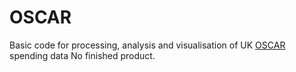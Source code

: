 OSCAR
=========
Basic code for processing, analysis and visualisation of UK [OSCAR](https://www.gov.uk/government/collections/hmt-oscar-publishing-from-the-database) spending data
No finished product.
